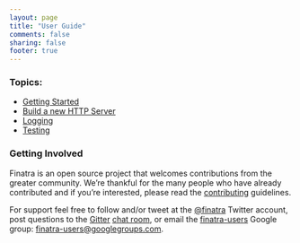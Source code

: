 ```yaml
---
layout: page
title: "User Guide"
comments: false
sharing: false
footer: true
---
```


### Topics:

- [Getting Started](/finatra/user-guide/getting-started)
- [Build a new HTTP Server](/finatra/user-guide/build-new-http-server)
- [Logging](/finatra/user-guide/logging)
- [Testing](/finatra/user-guide/testing)


### Getting Involved

Finatra is an open source project that welcomes contributions from the greater community. We’re thankful for the many people who have already contributed and if you’re interested, please read the [contributing](https://github.com/twitter/finatra/blob/master/CONTRIBUTING.md) guidelines.

For support feel free to follow and/or tweet at the [@finatra](https://twitter.com/finatra) Twitter account, post questions to the [Gitter](https://gitter.im/) [chat room](https://gitter.im/twitter/finatra), or email the [finatra-users](https://groups.google.com/forum/#!forum/finatra-users) Google group: [finatra-users@googlegroups.com](mailto:finatra-users@googlegroups.com).
